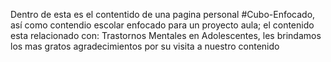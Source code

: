 Dentro de esta es el contentido de una pagina personal #Cubo-Enfocado, así como contendio escolar enfocado para un proyecto aula; 
el contenido esta relacionado con: Trastornos Mentales en Adolescentes, les brindamos los mas gratos agradecimientos por su visita a nuestro contenido
